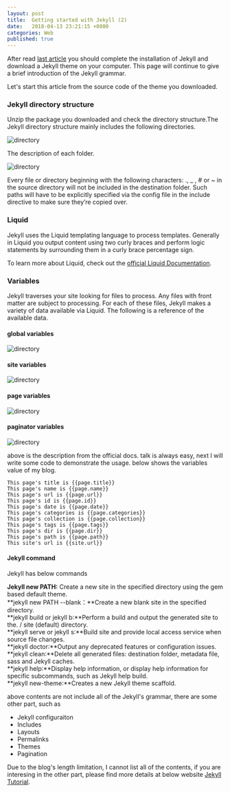 ```yaml
---
layout: post
title:  Getting started with Jekyll (2)
date:   2018-04-13 23:21:15 +0800
categories: Web
published: true
---
```

After read [last article]({{site.baseurl}}/web/2018/03/27/Web-jekyll-installation.html) you should complete the installation of Jekyll and download a Jekyll theme on your computer. This page will continue to give a brief introduction of the Jekyll grammar.

Let's start this article from the source code of the theme you downloaded. 

### Jekyll directory structure
Unzip the package you downloaded and check the directory structure.The Jekyll directory structure mainly includes the following directories.

![directory]({{site.baseurl}}/assets/image/web-jekyll-2-directory.png)

The description of each folder.

![directory]({{site.baseurl}}/assets/image/web-jekyll-2-directory-description.png)

Every file or directory beginning with the following characters: ., _ , # or ~ in the source directory will not be included in the destination folder. Such paths will have to be explicitly specified via the config file in the include directive to make sure they’re copied over.

### Liquid
Jekyll uses the Liquid templating language to process templates.
Generally in Liquid you output content using two curly braces and perform logic statements by surrounding them in a curly brace percentage sign. 

To learn more about Liquid, check out the [official Liquid Documentation](https://shopify.github.io/liquid/).

### Variables

Jekyll traverses your site looking for files to process. Any files with front matter are subject to processing. For each of these files, Jekyll makes a variety of data available via Liquid. The following is a reference of the available data.

#### global variables
![directory]({{site.baseurl}}/assets/image/web-jekyll-2-variables-global.png)

#### site variables
![directory]({{site.baseurl}}/assets/image/web-jekyll-2-variables-site.png)

#### page variables
![directory]({{site.baseurl}}/assets/image/web-jekyll-2-variables-page.png)

#### paginator variables
![directory]({{site.baseurl}}/assets/image/web-jekyll-2-variables-paginator.png)

above is the description from the official docs. talk is always easy, next I will write some code to demonstrate the usage. 
below shows the variables value of my blog.
```Jekyll
This page's title is {{page.title}}
This page's name is {{page.name}}
This page's url is {{page.url}}
This page's id is {{page.id}}
This page's date is {{page.date}}
This page's categories is {{page.categories}}
This page's collection is {{page.collection}}
This page's tags is {{page.tags}}
This page's dir is {{page.dir}}
This page's path is {{page.path}}
This site's url is {{site.url}}
````
#### Jekyll command
Jekyll has below commands

**Jekyll new PATH:** Create a new site in the specified directory using the gem based default theme. <br>
**jekyll new PATH --blank：**Create a new blank site in the specified directory.<br>
**jekyll build or jekyll b:**Perform a build and output the generated site to the. / site (default) directory.<br>
**jekyll serve or jekyll s:**Build site and provide local access service when source file changes.<br>
**jekyll doctor:**Output any deprecated features or configuration issues.<br>
**jekyll clean:**Delete all generated files: destination folder, metadata file, sass and Jekyll caches.<br>
**jekyll help:**Display help information, or display help information for specific subcommands, such as Jekyll help build.<br>
**jekyll new-theme:**Creates a new Jekyll theme scaffold.<br>

above contents are not include all of the Jekyll's grammar, there are some other part, such as 
+ Jekyll configuraiton
+ Includes
+ Layouts
+ Permalinks
+ Themes
+ Pagination 

Due to the blog's length limitation, I cannot list all of the contents, if you are interesing in the other part, please find more details at below website [Jekyll Tutorial](https://jekyll.zcopy.site/docs/).
